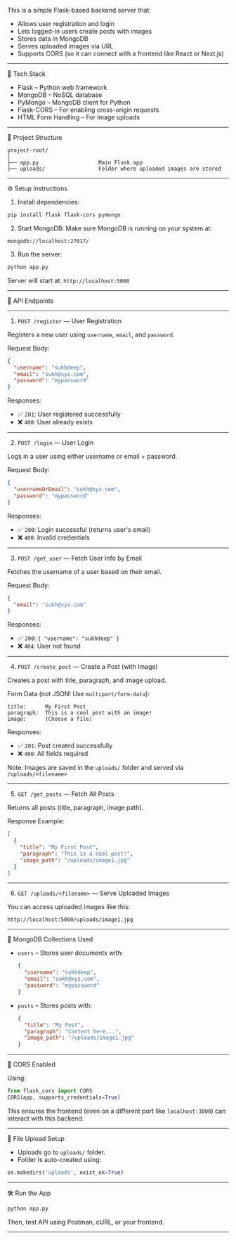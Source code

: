 This is a simple Flask-based backend server that:
- Allows user registration and login
- Lets logged-in users create posts with images
- Stores data in MongoDB
- Serves uploaded images via URL
- Supports CORS (so it can connect with a frontend like React or Next.js)

---

 🧱 Tech Stack
- Flask – Python web framework
- MongoDB – NoSQL database
- PyMongo – MongoDB client for Python
- Flask-CORS – For enabling cross-origin requests
- HTML Form Handling – For image uploads

---

 📂 Project Structure
```
project-root/
│
├── app.py                   Main Flask app
├── uploads/                 Folder where uploaded images are stored
```

---

 ⚙️ Setup Instructions

1. Install dependencies:
```bash
pip install flask flask-cors pymongo
```

2. Start MongoDB:
Make sure MongoDB is running on your system at:
```
mongodb://localhost:27017/
```

3. Run the server:
```bash
python app.py
```

Server will start at: `http://localhost:5000`

---

 🚀 API Endpoints

---

 1. `POST /register` — User Registration

Registers a new user using `username`, `email`, and `password`.

Request Body:
```json
{
  "username": "sukhdeep",
  "email": "sukh@xyz.com",
  "password": "mypassword"
}
```

Responses:
- ✅ `201`: User registered successfully
- ❌ `400`: User already exists

---

 2. `POST /login` — User Login

Logs in a user using either username or email + password.

Request Body:
```json
{
  "usernameOrEmail": "sukh@xyz.com",
  "password": "mypassword"
}
```

Responses:
- ✅ `200`: Login successful (returns user's email)
- ❌ `400`: Invalid credentials

---

 3. `POST /get_user` — Fetch User Info by Email

Fetches the username of a user based on their email.

Request Body:
```json
{
  "email": "sukh@xyz.com"
}
```

Responses:
- ✅ `200`: `{ "username": "sukhdeep" }`
- ❌ `404`: User not found

---

 4. `POST /create_post` — Create a Post (with Image)

Creates a post with title, paragraph, and image upload.

Form Data (not JSON! Use `multipart/form-data`):
```
title:      My First Post
paragraph:  This is a cool post with an image!
image:      (Choose a file)
```

Responses:
- ✅ `201`: Post created successfully
- ❌ `400`: All fields required

Note: Images are saved in the `uploads/` folder and served via `/uploads/<filename>`

---

 5. `GET /get_posts` — Fetch All Posts

Returns all posts (title, paragraph, image path).

Response Example:
```json
[
  {
    "title": "My First Post",
    "paragraph": "This is a cool post!",
    "image_path": "/uploads/image1.jpg"
  }
]
```

---

 6. `GET /uploads/<filename>` — Serve Uploaded Images

You can access uploaded images like this:

```
http://localhost:5000/uploads/image1.jpg
```

---

 💾 MongoDB Collections Used

- `users` – Stores user documents with:
  ```json
  {
    "username": "sukhdeep",
    "email": "sukh@xyz.com",
    "password": "mypassword"
  }
  ```

- `posts` – Stores posts with:
  ```json
  {
    "title": "My Post",
    "paragraph": "Content here...",
    "image_path": "/uploads/image1.jpg"
  }
  ```

---

 🔐 CORS Enabled

Using:
```python
from flask_cors import CORS
CORS(app, supports_credentials=True)
```

This ensures the frontend (even on a different port like `localhost:3000`) can interact with this backend.

---

 📁 File Upload Setup

- Uploads go to `uploads/` folder.
- Folder is auto-created using:
```python
os.makedirs('uploads', exist_ok=True)
```

---

 🛠 Run the App

```bash
python app.py
```

Then, test API using Postman, cURL, or your frontend.

---

